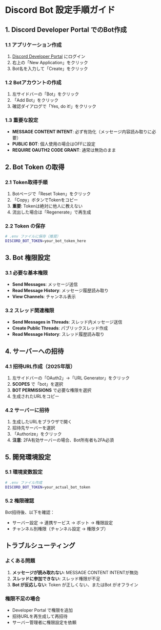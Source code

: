# Discord Bot 設定手順ガイド

## 1. Discord Developer Portal でのBot作成

### 1.1 アプリケーション作成
1. [Discord Developer Portal](https://discord.com/developers/applications) にログイン
2. 右上の「New Application」をクリック
3. Bot名を入力して「Create」をクリック

### 1.2 Botアカウントの作成
1. 左サイドバーの「Bot」をクリック
2. 「Add Bot」をクリック
3. 確認ダイアログで「Yes, do it!」をクリック

### 1.3 重要な設定
- **MESSAGE CONTENT INTENT**: 必ず有効化（メッセージ内容読み取りに必要）
- **PUBLIC BOT**: 個人使用の場合はOFFに設定
- **REQUIRE OAUTH2 CODE GRANT**: 通常は無効のまま

## 2. Bot Token の取得

### 2.1 Token取得手順
1. Botページで「Reset Token」をクリック
2. 「Copy」ボタンでTokenをコピー
3. **重要**: Tokenは絶対に他人に教えない
4. 流出した場合は「Regenerate」で再生成

### 2.2 Token の保存
```bash
# .env ファイルに保存（推奨）
DISCORD_BOT_TOKEN=your_bot_token_here
```

## 3. Bot 権限設定

### 3.1 必要な基本権限
- **Send Messages**: メッセージ送信
- **Read Message History**: メッセージ履歴読み取り
- **View Channels**: チャンネル表示

### 3.2 スレッド関連権限
- **Send Messages in Threads**: スレッド内メッセージ送信
- **Create Public Threads**: パブリックスレッド作成
- **Read Message History**: スレッド履歴読み取り

## 4. サーバーへの招待

### 4.1 招待URL作成（2025年版）
1. 左サイドバーの「OAuth2」→「URL Generator」をクリック
2. **SCOPES** で「bot」を選択
3. **BOT PERMISSIONS** で必要な権限を選択
4. 生成されたURLをコピー

### 4.2 サーバーに招待
1. 生成したURLをブラウザで開く
2. 招待先サーバーを選択
3. 「Authorize」をクリック
4. **注意**: 2FA有効サーバーの場合、Bot所有者も2FA必須

## 5. 開発環境設定

### 5.1 環境変数設定
```bash
# .env ファイル作成
DISCORD_BOT_TOKEN=your_actual_bot_token
```

### 5.2 権限確認
Bot招待後、以下を確認：
- サーバー設定 → 連携サービス → ボット → 権限設定
- チャンネル別権限（チャンネル設定 → 権限タブ）

## トラブルシューティング

### よくある問題
1. **メッセージが読み取れない**: MESSAGE CONTENT INTENTが無効
2. **スレッドに参加できない**: スレッド権限が不足
3. **Bot が反応しない**: Token が正しくない、またはBot がオフライン

### 権限不足の場合
- Developer Portal で権限を追加
- 招待URLを再生成して再招待
- サーバー管理者に権限設定を依頼